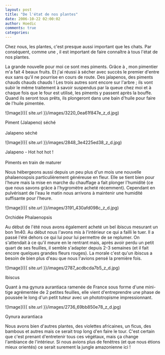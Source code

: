 ```yaml
---
layout: post
title: "De l'état de nos plantes"
date: 2006-10-22 02:00:02
author: Hoedic
comments: true
categories: 
---
```



Chez nous, les plantes, c'est presque aussi important que les chats. Par conséquent, comme une , il est important de faire connaître à tous l'état de nos plantes.

La grande nouvelle pour moi ce sont mes piments. Grâce à , mon pimentier m'a fait 4 beaux fruits. Et j'ai réussi à sécher avec succès le premier d'entre eux sans qu'il ne pourrise en cours de route. Des jalapenos, des piments chauds chauds chauds ! Les trois autres sont encore sur l'arbre ; ils vont subir le même traitement à savoir suspendus par la queue chez moi et à chaque fois que le four est utilisé, les piments y passent après la bouffe. Quand ils seront tous prêts, ils plongeront dans une bain d'huile pour faire de l'huile pimentée.


![Image]({{ site.url }}/images/3220_0ea61f847e_z_d.jpg)
<div class="photoattrib">Piment (Jalapeno) séché</div>
<br/>Jalapeno séché

![Image]({{ site.url }}/images/2848_3e4225ed38_z_d.jpg)
<div class="photoattrib">Jalapeno - Hot hot hot !</div>
<br/>Piments en train de maturer


Nous hébergeons aussi depuis un peu plus d'un mois une nouvelle phalaenospsis particulièrement généreuse en fleur. Elle se tient bien pour l'heure mais la mise en marche du chauffage a fait plonger l'humidité (ce que nous savons grâce à l'hygromètre acheté récemment). Cependant en pulvérisant de l'eau le matin nous arrivons à maintenir une humidité suffisante pour l'heure.


![Image]({{ site.url }}/images/3191_430afd098c_z_d.jpg)
<div class="photoattrib">Orchidée Phalaenopsis</div>



Au début de l'été nous avons également acheté un bel ibiscus mesurant un bon 1m40. Au début nous l'avons mis à l'intérieur ce qui a failli le tuer. Il a passé l'été dehors ce qui lui pour lui permettre de se replumer. On s'attendait à ce qu'il meure en le rentrant mais, après avoir perdu un petit quart de ses feuilles, il semble s'adapter depuis 2-3 semaines (et il fait encore quelques grandes fleurs rouges). La morale c'est qu'un ibiscus a besoin de bien plus d'eau que nous l'avions pensé la première fois.

![Image]({{ site.url }}/images/2787_acdbcda7b5_z_d.jpg)
<div class="photoattrib">Ibiscus</div>


Quant à ma gynura aurantiaca ramenée de France sous forme d'une mini-tige agrémentée de 2 petites feuilles, elle vient d'entreprendre une phase de poussée le long d'un petit tuteur avec un phototropisme impressionnant.

![Image]({{ site.url }}/images/2736_69bb850e78_z_d.jpg)
<div class="photoattrib">Gynura aurantiaca</div>


Nous avons bien d'autres plantes, des violettes africaines, un ficus, des bambous et autres mais ce serait trop long d'en faire le tour. C'est certain que c'est prenant d'entretenir tous ces végétaux, mais ça change l'ambiance de l'intérieur. Si nous avions plus de fenêtres (et que nous étions mieux orientés) ce serait surement la jungle amazonienne ici !